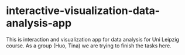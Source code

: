 # interactive-visualization-data-analysis-app

This is interaction and visualization app for data analysis for Uni Leipzig course. As a group (Huo, Tina) we are trying to finish the tasks here.